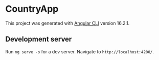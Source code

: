 # CountryApp

This project was generated with [Angular CLI](https://github.com/angular/angular-cli) version 16.2.1.

## Development server

Run `ng serve -o` for a dev server. Navigate to `http://localhost:4200/`. 
